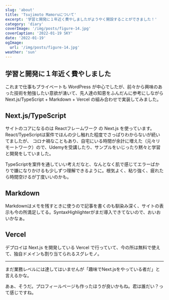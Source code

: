 ```yaml
---
slug: 'about'
title: 'Tsujimoto Mamoruについて'
excerpt: '学習と開発に１年近く費やしましたがようやく開設することができました！'
category: 'diary'
coverImage: '/img/posts/figure-14.jpg'
coverCaption: '2022-01-19 SKY'
date: '2022-01-19'
ogImage:
  url: '/img/posts/figure-14.jpg'
weather: 'sun'
---
```


## 学習と開発に１年近く費やしました
これまで仕事もプライベートも WordPress が中心でしたが、前々から興味のあった技術を勉強したい意欲が湧いて、先人達の知恵をふんだんに参考にしながら Next.js/TypeScript + Markdown + Vercel の組み合わせで実装してみました。

## Next.js/TypeScript
サイトのコアになるのは Reactフレームワーク の Next.js を使っています。React/TypeScriptは案件でほんの少し触れた程度でさっぱりわからないが続いてましたが、
コロナ禍なこともあり、自宅にいる時間が余計に増えた（元々リモートワーク）ので、Udemyを受講したり、サンプルをいじったり黙々と学習と開発をしていました。

TypeScriptを案件を通していい考えだなと、なんとなく肌で感じてエラーばかりで嫌になりかけるも少しずつ理解できるように。根気よく、粘り強く、疲れたら時間空けるが丁度いいのかも。

## Markdown
Markdownはメモを残すときに使うので記事を書くのも馴染み深く、サイトの表示も今の所満足してる。SyntaxHighlighterがまだ導入できてないので、おいおいかなぁ。

## Vercel
デプロイは Next.js を開発している Vercel で行っていて、今の所は無料で使えて、独自ドメインも割り当てられるスグレモノ。

---

まだ業務レベルには達してはいませんが「趣味でNext.jsをやっている者だ」と言えるかな。

あぁ、そうだ。プロフィールページも作ったほうが良いかもね。君は誰だい？って感じですね。
